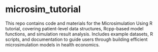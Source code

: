 # microsim_tutorial
This repo contains code and materials for the Microsimulation Using R tutorial, covering patient-level data structures, Rcpp-based model functions, and simulation result analysis. Includes example datasets, R scripts, and documentation to guide users through building efficient microsimulation models in health economics.
